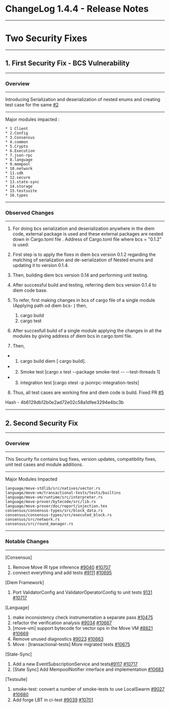 # ChangeLog 1.4.4 - Release Notes
-----
# Two Security Fixes
-----
## 1. First Security Fix - BCS Vulnerability 
---
### Overview
---
Introducing Serialization and deserialization of nested enums and creating test case for the same [#2](https://github.com/zefchain/bcs/pull/2)


----

Major modules impacted :

```
* 1 Client
* 2.Config
* 3.Consensus
* 4.common
* 5.Crypto
* 6.Execution
* 7.json-rpc
* 8.language
* 9.mempool
* 10.network
* 11.sdk
* 12.secure
* 13.state-sync
* 14.storage
* 15.testsuite
* 16.types

```

---

### Observed Changes

---

1. For doing bcs serialization and deserialization anywhere in the diem code, external package is used and these external packages are nested down in Cargo.toml file .
   Address of Cargo.toml file where bcs = "0.1.2" is used:
2. First step is to apply the fixes in diem bcs version 0.1.2 regarding the matching of serialization and de-serialization of Nested enums 
and updating it to version 0.1.4.
           

3. Then, building diem bcs version 0.14 and performing unit testing.

4. After successful build and testing, referring diem bcs version 0.1.4 to diem code base.

5. To refer, first making changes in bcs of cargo file of a single module (Applying path od diem bcs- ) then,
        
     1. cargo build
     2. cargo test


6. After succesfull build of a single module applying the changes in all the modules by giving address of diem bcs in cargo.toml file.

7. Then, 
* 1. cargo build diem [ cargo build].
* 2. Smoke test [cargo x test --package smoke-test -- --test-threads 1]
* 3. integration test [cargo xtest -p jsonrpc-integration-tests]


8. Thus, all test cases are working fine and diem code is build. Fixed PR [#5](https://github.com/diem/bcs/pull/5)

Hash - 4b6129db12b0e2ad72e02c58a1dfee3294e4bc3b

-----
## 2. Second Security Fix 
---

### Overview 

---

This Security fix contains bug fixes, version updates, compatibility fixes, unit test cases and module additions.

---

Major Modules Impacted 

```
language/move-stdlib/src/natives/vector.rs
language/move-vm/transactional-tests/tests/builtins
language/move-vm/runtime/src/interpreter.rs
language/move-prover/bytecode/src/lib.rs
language/move-prover/doc/report/injection.tex
consensus/consensus-types/src/block_data.rs
consensus/consensus-types/src/executed_block.rs
consensus/src/network.rs
consensus/src/round_manager.rs

```
---
### Notable Changes
---
[Consensus]
1. Remove Move IR type inference [#9040](https://github.com/diem/diem/pull/9040) [#10707](https://github.com/diem/diem/pull/10717)
2. connect everything and add tests [#9111](https://github.com/diem/diem/pull/9111) [#10695](https://github.com/diem/diem/pull/10695)

[Diem Framework]
1. Port ValidatorConfig and ValidatorOperatorConfig to unit tests [9131](https://github.com/diem/diem/pull/9131) [#10717](https://github.com/diem/diem/pull/10717)

[Language]
1. make inconsistency check instrumentation a separate pass [#10475](https://github.com/diem/diem/pull/10475)
2. refactor the verification analysis [#9034](https://github.com/diem/diem/pull/10667) [#10667](https://github.com/diem/diem/pull/10667)
3. [move-vm] support bytecode for vector ops in the Move VM [#8821](https://github.com/diem/diem/pull/10669/files) [#10669](https://github.com/diem/diem/pull/10669)
4. Remove unused diagnostics [#9023](https://github.com/diem/diem/pull/10663/files) [#10663](https://github.com/diem/diem/pull/10663)
5. Move : [transactional-tests] More migrated tests [#10675](https://github.com/diem/diem/pull/10675)

[State-Sync]
1. Add a new EventSubscriptionService and tests[#9117](https://github.com/diem/diem/pull/9117) [#10717](https://github.com/diem/diem/pull/10717)
2. [State Sync] Add MempoolNotifier interface and implementation [#10683](https://github.com/diem/diem/pull/10683)

[Testsuite]
1. smoke-test: convert a number of smoke-tests to use LocalSwarm [#9027](https://github.com/diem/diem/pull/9027) [#10680](https://github.com/diem/diem/pull/10680)
2. Add forge LBT in ci-test [#9039](https://github.com/diem/diem/pull/9039) [#10701](https://github.com/diem/diem/pull/10701)
